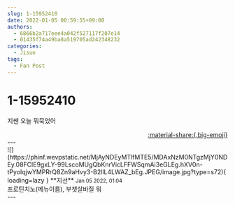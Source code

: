 ```yaml
---
slug: 1-15952410
date: 2022-01-05 00:59:55+09:00
authors:
  - 6866b2a717eee4a042f527117f207e14
  - 01435f74a49ba8a519705ad242348232
categories:
  - Jisun
tags:
  - Fan Post
---
```


# 1-15952410

<div class="post-container" markdown="1">
<div class="content-container md-sidebar__scrollwrap" markdown="1">

지쎈 오늘 뭐묵었어

</div>
</div>

<div style="text-align: right;" markdown="1">
<a href="https://weverse.io/fromis9/fanpost/1-15952410" style="text-align: right;">:material-share:{.big-emoji}</a>
</div>
---

<div class="comments-container md-sidebar__scrollwrap" markdown="1">
<div class="comment" markdown="1">
<div class='id-container' markdown="1">
![](https://phinf.wevpstatic.net/MjAyNDEyMTlfMTE5/MDAxNzM0NTgzMjY0NDEy.08FClE9gxLY-99LscoMUgQbKnrVicLFFWSqmAi3eGLEg.hXV0n-tPyoIqjwYMPRrQ8Zn9aHvy3-B2llL4LWAZ_bEg.JPEG/image.jpg?type=s72){ loading=lazy }
**<span class="artist">지선</span>** <small>Jan 05 2022, 01:04</small><br>
</div>
<div class='comment-body' markdown="1">
프로틴치노(메뉴이름), 부챗살바질 뭐
</div>
</div>
</div>
---
